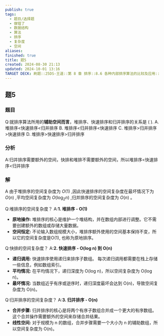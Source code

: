 ```yaml
---
publish: true
tags:
  - 题目/选择题
  - 做错了
  - 数据结构
  - 算法
  - 排序
  - 复杂度
  - 空间
aliases: 
finished: true
title: 题5
created: 2024-08-30 21:13
updated: 2024-10-01 13:16
TARGET DECK: 刷题::25DS-王道::第 8 章 排序::8.6 各种内部排序算法的比较及应用::题5
---
```

## 题5
### 题目
Q:就排序算法所用的**辅助空间而言**，堆排序、快速排序和归并排序的关系是 ( ).
A. 堆排序<快速排序<归并排序
B. 堆排序<归并排序<快速排序
C. 堆排序>归并排序>快速排序
D. 堆排序>快速排序>归并排序
### 分析
A:归并排序需要额外的空间，快排和堆排不需要额外的空间，所以堆排序<快速排序<归并排序
### 解
A
由于堆排序的空间复杂度为 $O\left( 1\right)$ ,因此快速排序的空间复杂度在最坏情况下为 $O\left( n\right)$ ,平均空间复杂度为 $O\left( {{\log }_{2}n}\right)$ ,归并排序的空间复杂度为 $O\left( n\right)$ 。
<!--ID: 1727859179593-->


Q:堆排序的空间复杂度？
A:**1. 堆排序 - O(1)**
- **原地操作:** 堆排序的核心是维护一个堆结构，并在数组内部进行调整。它不需要创建额外的数组或存储大量数据。
- **空间恒定:** 不论输入数组规模大小，堆排序额外使用的空间基本保持不变，所以它的空间复杂度是O(1), 也称为原地排序。
<!--ID: 1727859179598-->


Q:快排的空间复杂度？
A:**2. 快速排序 - O(log n) 到 O(n)**
- **递归调用:** 快速排序使用递归来排序子数组。 每次递归调用都需要在栈上存储一些信息，例如数组索引。
- **平均情况:** 在平均情况下，递归深度为 O(log n)，所以空间复杂度为 O(log n)。 
- **最坏情况:** 当数组近乎有序或逆序时，递归深度最坏会达到 O(n)，导致空间复杂度为 O(n)。
<!--ID: 1727859179603-->


Q:归并排序的空间复杂度？
A:**3. 归并排序 - O(n)**
- **合并步骤:** 归并排序的核心是将两个有序子数组合并成一个更大的有序数组。这个合并操作需要额外的空间来存储合并结果。
- **线性空间:** 对于规模为 n 的数组，合并步骤需要一个大小为 n 的辅助数组，所以空间复杂度为 O(n)。
<!--ID: 1727859179607-->


